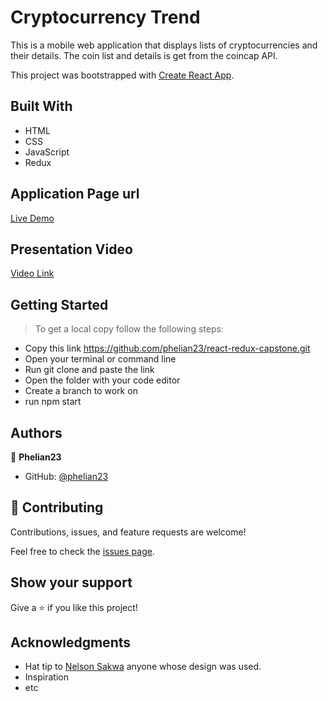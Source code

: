 # Cryptocurrency Trend

This is a mobile web application that displays lists of cryptocurrencies and their details. The coin list and details is get from the coincap API.

This project was bootstrapped with [Create React App](https://github.com/facebook/create-react-app).

## Built With

- HTML
- CSS
- JavaScript
- Redux

## Application Page url

[Live Demo](https://phelian23.github.io/react-redux-capstone)

## Presentation Video

[Video Link](https://www.loom.com/share/77c70cf74d93434d8b4677d2c50542f1)

## Getting Started

> To get a local copy follow the following steps:

- Copy this link https://github.com/phelian23/react-redux-capstone.git
- Open your terminal or command line
- Run git clone and paste the link
- Open the folder with your code editor
- Create a branch to work on
- run npm start

## Authors

👤 **Phelian23**

- GitHub: [@phelian23](https://github.com/phelian23)

## 🤝 Contributing

Contributions, issues, and feature requests are welcome!

Feel free to check the [issues page](../../issues/).

## Show your support

Give a ⭐️ if you like this project!

## Acknowledgments

- Hat tip to [Nelson Sakwa](https://www.behance.net/sakwadesignstudio) anyone whose design was used.
- Inspiration
- etc
